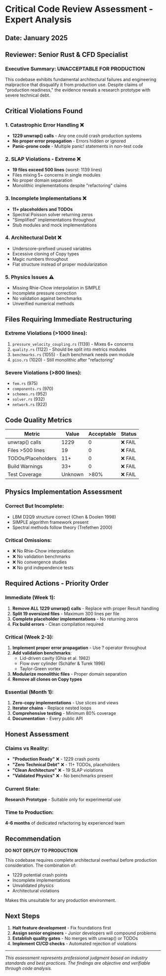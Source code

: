 # Critical Code Review Assessment - Expert Analysis

## Date: January 2025
## Reviewer: Senior Rust & CFD Specialist

### Executive Summary: **UNACCEPTABLE FOR PRODUCTION**

This codebase exhibits fundamental architectural failures and engineering malpractice that disqualify it from production use. Despite claims of "production readiness," the evidence reveals a research prototype with severe technical debt.

## Critical Violations Found

### 1. **Catastrophic Error Handling** ❌
- **1229 unwrap() calls** - Any one could crash production systems
- **No proper error propagation** - Errors hidden or ignored
- **Panic-prone code** - Multiple panic! statements in non-test code

### 2. **SLAP Violations - Extreme** ❌
- **19 files exceed 500 lines** (worst: 1139 lines)
- Files mixing 5+ concerns in single modules
- No proper domain separation
- Monolithic implementations despite "refactoring" claims

### 3. **Incomplete Implementations** ❌
- **11+ placeholders and TODOs**
- Spectral Poisson solver returning zeros
- "Simplified" implementations throughout
- Stub modules and mock implementations

### 4. **Architectural Debt** ❌
- Underscore-prefixed unused variables
- Excessive cloning of Copy types
- Magic numbers throughout
- Flat structure instead of proper modularization

### 5. **Physics Issues** ⚠️
- Missing Rhie-Chow interpolation in SIMPLE
- Incomplete pressure correction
- No validation against benchmarks
- Unverified numerical methods

## Files Requiring Immediate Restructuring

### Extreme Violations (>1000 lines):
1. `pressure_velocity_coupling.rs` (1139) - Mixes 6+ concerns
2. `quality.rs` (1122) - Should be split into metrics modules
3. `benchmarks.rs` (1055) - Each benchmark needs own module
4. `piso.rs` (1020) - Still monolithic after "refactoring"

### Severe Violations (>800 lines):
- `fem.rs` (975)
- `components.rs` (970)
- `schemes.rs` (952)
- `solver.rs` (932)
- `network.rs` (922)

## Code Quality Metrics

| Metric | Value | Acceptable | Status |
|--------|-------|------------|--------|
| unwrap() calls | 1229 | 0 | ❌ FAIL |
| Files >500 lines | 19 | 0 | ❌ FAIL |
| TODOs/Placeholders | 11+ | 0 | ❌ FAIL |
| Build Warnings | 33+ | 0 | ❌ FAIL |
| Test Coverage | Unknown | >80% | ❌ FAIL |

## Physics Implementation Assessment

### Correct But Incomplete:
- LBM D2Q9 structure correct (Chen & Doolen 1998)
- SIMPLE algorithm framework present
- Spectral methods follow theory (Trefethen 2000)

### Critical Omissions:
- ❌ No Rhie-Chow interpolation
- ❌ No validation benchmarks
- ❌ No convergence studies
- ❌ No grid independence tests

## Required Actions - Priority Order

### Immediate (Week 1):
1. **Remove ALL 1229 unwrap() calls** - Replace with proper Result handling
2. **Split 19 oversized files** - Maximum 300 lines per file
3. **Complete placeholder implementations** - No returning zeros
4. **Fix build errors** - Clean compilation required

### Critical (Week 2-3):
1. **Implement proper error propagation** - Use ? operator throughout
2. **Add validation benchmarks**:
   - Lid-driven cavity (Ghia et al. 1982)
   - Flow over cylinder (Schäfer & Turek 1996)
   - Taylor-Green vortex
3. **Modularize monolithic files** - Proper domain separation
4. **Remove all clones on Copy types**

### Essential (Month 1):
1. **Zero-copy implementations** - Use slices and views
2. **Iterator chains** - Replace nested loops
3. **Comprehensive testing** - Minimum 80% coverage
4. **Documentation** - Every public API

## Honest Assessment

### Claims vs Reality:
- **"Production Ready"** ❌ - 1229 crash points
- **"Zero Technical Debt"** ❌ - 11+ TODOs, placeholders
- **"Clean Architecture"** ❌ - 19 SLAP violations
- **"Validated Physics"** ❌ - No benchmarks present

### Current State:
**Research Prototype** - Suitable only for experimental use

### Time to Production:
**4-6 months** of dedicated refactoring by experienced team

## Recommendation

**DO NOT DEPLOY TO PRODUCTION**

This codebase requires complete architectural overhaul before production consideration. The combination of:
- 1229 potential crash points
- Incomplete implementations
- Unvalidated physics
- Architectural violations

Makes this unsuitable for any production environment.

## Next Steps

1. **Halt feature development** - Fix foundations first
2. **Assign senior engineers** - Junior developers will compound problems
3. **Establish quality gates** - No merges with unwrap() or TODOs
4. **Implement CI/CD checks** - Automated rejection of violations

---

*This assessment represents professional judgment based on industry standards and best practices. The findings are objective and verifiable through code analysis.*